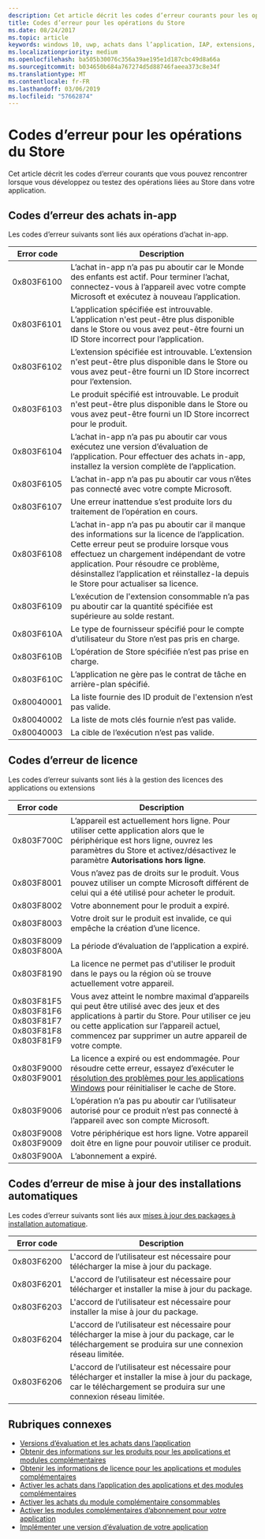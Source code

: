 ```yaml
---
description: Cet article décrit les codes d’erreur courants pour les opérations du Store portant sur les applications et les extensions, notamment les achats dans l’application, les licences et les mises à jour à installation automatique.
title: Codes d’erreur pour les opérations du Store
ms.date: 08/24/2017
ms.topic: article
keywords: windows 10, uwp, achats dans l’application, IAP, extensions, codes d'erreur
ms.localizationpriority: medium
ms.openlocfilehash: ba505b30076c356a39ae195e1d187cbc49d8a66a
ms.sourcegitcommit: b034650b684a767274d5d88746faeea373c8e34f
ms.translationtype: MT
ms.contentlocale: fr-FR
ms.lasthandoff: 03/06/2019
ms.locfileid: "57662874"
---
```

# <a name="error-codes-for-store-operations"></a>Codes d’erreur pour les opérations du Store

<!-- confirm whether symbolic names are defined for app developers, or do they just handle direct error code values -->

Cet article décrit les codes d’erreur courants que vous pouvez rencontrer lorsque vous développez ou testez des opérations liées au Store dans votre application.

## <a name="in-app-purchase-error-codes"></a>Codes d’erreur des achats in-app

Les codes d’erreur suivants sont liés aux opérations d’achat in-app.

|  Error code  |  Description  |
|--------------|---------------|
| 0x803F6100   | L’achat in-app n’a pas pu aboutir car le Monde des enfants est actif. Pour terminer l’achat, connectez-vous à l’appareil avec votre compte Microsoft et exécutez à nouveau l’application.               |
| 0x803F6101   | L’application spécifiée est introuvable. L’application n'est peut-être plus disponible dans le Store ou vous avez peut-être fourni un ID Store incorrect pour l’application.     |
| 0x803F6102   | L’extension spécifiée est introuvable. L’extension n'est peut-être plus disponible dans le Store ou vous avez peut-être fourni un ID Store incorrect pour l’extension.                                               |
| 0x803F6103   | Le produit spécifié est introuvable. Le produit n'est peut-être plus disponible dans le Store ou vous avez peut-être fourni un ID Store incorrect pour le produit.                                          |
| 0x803F6104   | L’achat in-app n’a pas pu aboutir car vous exécutez une version d’évaluation de l’application. Pour effectuer des achats in-app, installez la version complète de l’application.               |
| 0x803F6105   | L’achat in-app n’a pas pu aboutir car vous n’êtes pas connecté avec votre compte Microsoft.                                              |
| 0x803F6107   | Une erreur inattendue s’est produite lors du traitement de l’opération en cours.                                             |
| 0x803F6108   | L’achat in-app n’a pas pu aboutir car il manque des informations sur la licence de l’application. Cette erreur peut se produire lorsque vous effectuez un chargement indépendant de votre application. Pour résoudre ce problème, désinstallez l’application et réinstallez-la depuis le Store pour actualiser sa licence.                                          |
| 0x803F6109   | L’exécution de l'extension consommable n’a pas pu aboutir car la quantité spécifiée est supérieure au solde restant.        |
| 0x803F610A   | Le type de fournisseur spécifié pour le compte d’utilisateur du Store n’est pas pris en charge.                                            |
| 0x803F610B   | L’opération de Store spécifiée n’est pas prise en charge.                                             |
| 0x803F610C   | L’application ne gère pas le contrat de tâche en arrière-plan spécifié.                                             |
| 0x80040001   | La liste fournie des ID produit de l'extension n’est pas valide.                        |
| 0x80040002   | La liste de mots clés fournie n’est pas valide.                   |
| 0x80040003   | La cible de l’exécution n’est pas valide.                       |

## <a name="licensing-error-codes"></a>Codes d’erreur de licence

Les codes d’erreur suivants sont liés à la gestion des licences des applications ou extensions

|  Error code  |  Description  |
|--------------|---------------|
| 0x803F700C   | L’appareil est actuellement hors ligne. Pour utiliser cette application alors que le périphérique est hors ligne, ouvrez les paramètres du Store et activez/désactivez le paramètre **Autorisations hors ligne**.            |
| 0x803F8001   | Vous n’avez pas de droits sur le produit. Vous pouvez utiliser un compte Microsoft différent de celui qui a été utilisé pour acheter le produit.           |
| 0x803F8002   | Votre abonnement pour le produit a expiré.           |
| 0x803F8003   | Votre droit sur le produit est invalide, ce qui empêche la création d’une licence.   |
| 0x803F8009<br/>0x803F800A   | La période d’évaluation de l’application a expiré.   |
| 0x803F8190   |  La licence ne permet pas d'utiliser le produit dans le pays ou la région où se trouve actuellement votre appareil.  |
| 0x803F81F5<br/>0x803F81F6<br/>0x803F81F7<br/>0x803F81F8<br/>0x803F81F9   |  Vous avez atteint le nombre maximal d’appareils qui peut être utilisé avec des jeux et des applications à partir du Store. Pour utiliser ce jeu ou cette application sur l’appareil actuel, commencez par supprimer un autre appareil de votre compte.  |
| 0x803F9000<br/>0x803F9001    |  La licence a expiré ou est endommagée. Pour résoudre cette erreur, essayez d’exécuter le [résolution des problèmes pour les applications Windows](https://support.microsoft.com/help/4027498/windows-run-the-troubleshooter-for-windows-apps) pour réinitialiser le cache de Store.     |
| 0x803F9006    |  L’opération n’a pas pu aboutir car l’utilisateur autorisé pour ce produit n’est pas connecté à l’appareil avec son compte Microsoft.            |
| 0x803F9008<br/>0x803F9009    |  Votre périphérique est hors ligne. Votre appareil doit être en ligne pour pouvoir utiliser ce produit.            |
| 0x803F900A    |  L’abonnement a expiré.            |


## <a name="self-install-update-error-codes"></a>Codes d’erreur de mise à jour des installations automatiques

Les codes d’erreur suivants sont liés aux [mises à jour des packages à installation automatique](../packaging/self-install-package-updates.md).

|  Error code  |  Description  |
|--------------|---------------|
| 0x803F6200   | L'accord de l’utilisateur est nécessaire pour télécharger la mise à jour du package.               |
| 0x803F6201   | L'accord de l’utilisateur est nécessaire pour télécharger et installer la mise à jour du package.                                                  |
| 0x803F6203   | L'accord de l’utilisateur est nécessaire pour installer la mise à jour du package.                                         |
| 0x803F6204   | L'accord de l’utilisateur est nécessaire pour télécharger la mise à jour du package, car le téléchargement se produira sur une connexion réseau limitée.                                             |
| 0x803F6206   | L'accord de l’utilisateur est nécessaire pour télécharger et installer la mise à jour du package, car le téléchargement se produira sur une connexion réseau limitée.     |


## <a name="related-topics"></a>Rubriques connexes

* [Versions d’évaluation et les achats dans l’application](in-app-purchases-and-trials.md)
* [Obtenir des informations sur les produits pour les applications et modules complémentaires](get-product-info-for-apps-and-add-ons.md)
* [Obtenir les informations de licence pour les applications et modules complémentaires](get-license-info-for-apps-and-add-ons.md)
* [Activer les achats dans l’application des applications et des modules complémentaires](enable-in-app-purchases-of-apps-and-add-ons.md)
* [Activer les achats du module complémentaire consommables](enable-consumable-add-on-purchases.md)
* [Activer les modules complémentaires d’abonnement pour votre application](enable-subscription-add-ons-for-your-app.md)
* [Implémenter une version d’évaluation de votre application](implement-a-trial-version-of-your-app.md)
